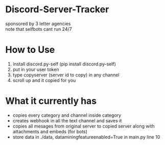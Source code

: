 # Discord-Server-Tracker
sponsored by 3 letter agencies\
note that selfbots cant run 24/7

# How to Use
1. install discord.py-self (pip install discord.py-self)
2. put in your user token
3. type copyserver (server id to copy) in any channel
4. scroll up and it copied for you

# What it currently has
- copies every category and channel inside category
- creates webhook in all the text channel and saves it
- copies all mesages from original server to copied server along with attachments and embeds (for bots)
- store data in ./data, dataminingfeatureenabled=True in main.py line 10
